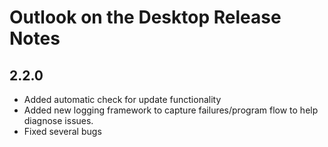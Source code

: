 # Outlook on the Desktop Release Notes

## 2.2.0

* Added automatic check for update functionality
* Added new logging framework to capture failures/program flow to help diagnose issues.
* Fixed several bugs